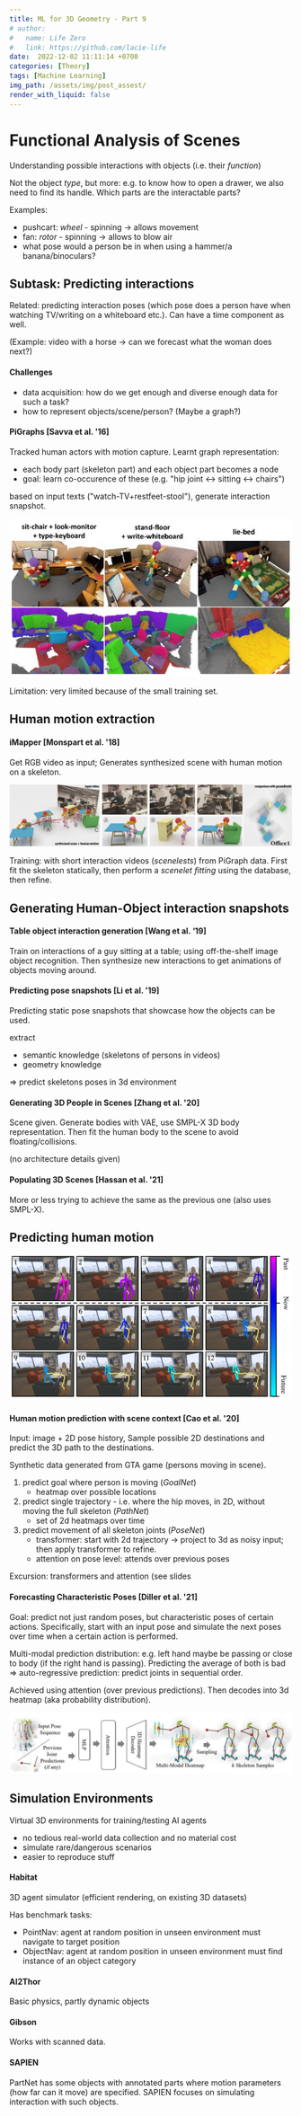 ```yaml
---
title: ML for 3D Geometry - Part 9 
# author:
#   name: Life Zero
#   link: https://github.com/lacie-life
date:  2022-12-02 11:11:14 +0700
categories: [Theory]
tags: [Machine Learning]
img_path: /assets/img/post_assest/
render_with_liquid: false
---
```


# Functional Analysis of Scenes

Understanding possible interactions with objects (i.e. their *function*)

Not the object *type*, but more: e.g. to know how to open a drawer, we also need to find its handle. Which parts are the interactable parts?

Examples:
- pushcart: *wheel* - spinning -> allows movement
- fan: *rotor* - spinning -> allows to blow air
- what pose would a person be in when using a hammer/a banana/binoculars?

## Subtask: Predicting interactions
Related: predicting interaction poses (which pose does a person have when watching TV/writing on a whiteboard etc.). Can have a time component as well.

(Example: video with a horse -> can we forecast what the woman does next?)


#### Challenges
- data acquisition: how do we get enough and diverse enough data for such a task?
- how to represent objects/scene/person? (Maybe a graph?)


#### PiGraphs [Savva et al. '16]
Tracked human actors with motion capture. Learnt graph representation:
- each body part (skeleton part) and each object part becomes a node
- goal: learn co-occurence of these (e.g. "hip joint <-> sitting <-> chairs")

based on input texts ("watch-TV+restfeet-stool"), generate interaction snapshot.

![Fig.1](https://github.com/lacie-life/lacie-life.github.io/blob/main/assets/img/post_assest/pigraphs.png?raw=true)

Limitation: very limited because of the small training set.

## Human motion extraction
#### iMapper [Monspart et al. '18]
Get RGB video as input; Generates synthesized scene with human motion on a skeleton.

![Fig.2](https://github.com/lacie-life/lacie-life.github.io/blob/main/assets/img/post_assest/iMapper-input-output.png?raw=true)

Training: with short interaction videos (*scenelests*) from PiGraph data.
First fit the skeleton statically, then perform a *scenelet fitting* using the database, then refine.

## Generating Human-Object interaction snapshots
#### Table object interaction generation [Wang et al. ‘19]
Train on interactions of a guy sitting at a table; using off-the-shelf image object recognition. Then synthesize new interactions to get animations of objects moving around.

#### Predicting pose snapshots [Li et al. '19]
Predicting static pose snapshots that showcase how the objects can be used.

extract
- semantic knowledge (skeletons of persons in videos)
- geometry knowledge

=> predict skeletons poses in 3d environment

#### Generating 3D People in Scenes [Zhang et al. '20]
Scene given. Generate bodies with VAE, use SMPL-X 3D body representation.
Then fit the human body to the scene to avoid floating/collisions.

(no architecture details given)

#### Populating 3D Scenes [Hassan et al. '21]
More or less trying to achieve the same as the previous one (also uses SMPL-X).


## Predicting human motion
![Fig.3](https://github.com/lacie-life/lacie-life.github.io/blob/main/assets/img/post_assest/predict-human-motion.png?raw=true)

#### Human motion prediction with scene context [Cao et al. '20]
Input: image + 2D pose history, Sample possible 2D destinations and predict the 3D path to the destinations.

Synthetic data generated from GTA game (persons moving in scene).

1. predict goal where person is moving (*GoalNet*)
	- heatmap over possible locations
2. predict single trajectory - i.e. where the hip moves, in 2D, without moving the full skeleton (*PathNet*)
	-  set of 2d heatmaps over time
3. predict movement of all skeleton joints (*PoseNet*)
	- transformer: start with 2d trajectory -> project to 3d as noisy input; then apply transformer to refine.
	- attention on pose level: attends over previous poses 

Excursion: transformers and attention (see slides


#### Forecasting Characteristic Poses [Diller et al. '21]
Goal: predict not just random poses, but characteristic poses of certain actions. Specifically, start with an input pose and simulate the next poses over time when a certain action is performed.

Multi-modal prediction distribution: e.g. left hand maybe be passing or close to body (if the right hand is passing). Predicting the average of both is bad => auto-regressive prediction: predict joints in sequential order.

Achieved using attention (over previous predictions). Then decodes into 3d heatmap (aka probability distribution).

![Fig.4](https://github.com/lacie-life/lacie-life.github.io/blob/main/assets/img/post_assest/forecasting-characteristic-poses.png?raw=true)

## Simulation Environments
Virtual 3D environments for training/testing AI agents
- no tedious real-world data collection and no material cost
- simulate rare/dangerous scenarios
- easier to reproduce stuff

#### Habitat
3D agent simulator (efficient rendering, on existing 3D datasets)

Has benchmark tasks:
- PointNav: agent at random position in unseen environment must navigate to target position
- ObjectNav: agent at random position in unseen environment must find instance of an object category

#### AI2Thor
Basic physics, partly dynamic objects

#### Gibson
Works with scanned data.

#### SAPIEN
PartNet has some objects with annotated parts where motion parameters (how far can it move) are specified. SAPIEN focuses on simulating interaction with such objects.

